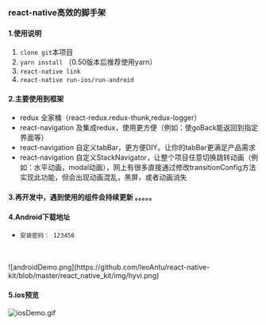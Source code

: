 ### react-native高效的脚手架
#### 1.使用说明
1. `clone git`本项目
2. `yarn install` （0.50版本后推荐使用yarn）
3. `react-native link`
4. `react-native run-ios/run-android`

#### 2.主要使用到框架
* redux 全家桶（react-redux.redux-thunk,redux-logger）
* react-navigation 及集成redux，使用更方便（例如：使goBack能返回到指定界面等）
* react-navigation 自定义tabBar，更方便DIY。让你的tabBar更满足产品需求
* react-navigation 自定义StackNavigator，让整个项目任意切换跳转动画（例如：水平动画，modal动画），网上有很多直接通过修改transitionConfig方法实现此功能，但会出现动画混乱，黑屏，或者动画消失

#### 3.再开发中，遇到使用的组件会持续更新 。。。。。

#### 4.Android下载地址
* `安装密码： 123456`
<br/>
<br/>
![androidDemo.png](https://github.com/leoAntu/react-native-kit/blob/master/react_native_kit/img/hyvi.png)

           
#### 5.ios预览
![iosDemo.gif](https://github.com/leoAntu/react-native-kit/blob/master/react_native_kit/img/2018-03-29%2014_18_20.gif)





